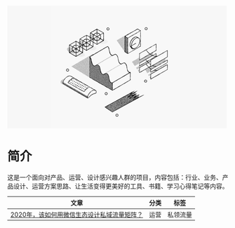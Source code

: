 
![readme](images/readme.png)

# 简介
这是一个面向对产品、运营、设计感兴趣人群的项目，内容包括：行业、业务、产品设计、运营方案思路、让生活变得更美好的工具、书籍、学习心得笔记等内容。

| 文章 | 分类 | 标签 |
|----|----|----|
|   [2020年，该如何用微信生态设计私域流量矩阵？](https://mp.weixin.qq.com/s/nQmKeKisQlVE-nnFPn67gw) |   运营 |     私领流量  |
